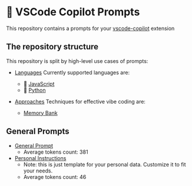# 🤖 VSCode Copilot Prompts

This repository contains a prompts for your [vscode-copilot](https://code.visualstudio.com/docs/copilot/overview) extension

## The repository structure

This repository is split by high-level use cases of prompts:

- [Languages](./languages)
  Currently supported languages are:
  - 📜 [JavaScript](./languages/javascript)
  - 🐍 [Python](./languages/python)

- [Approaches](./approaches)
  Techniques for effective vibe coding are:
  - [Memory Bank](./approaches/memory-bank.md)

## General Prompts

- [General Prompt](./general-instructions.md)
  - Average tokens count: 381
- [Personal Instructions](./personal-instructions.md)
  - Note: this is just template for your personal data. Customize it to fit your needs.
  - Average tokens count: 46
